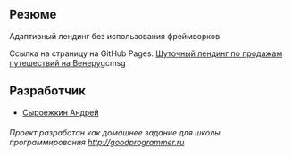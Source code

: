 ## Резюме
  Адаптивный лендинг без использования фреймворков
  
  Ссылка на страницу на GitHub Pages: 
  [Шуточный лендинг по продажам путешествий на Венеру](https://mrbeean.github.io/venus_trip/)gcmsg
    
## Разработчик

  * [Сыроежкин Андрей](https://github.com/MrBeean)
  
###### Проект разработан как домашнее задание для школы программирования http://goodprogrammer.ru
    